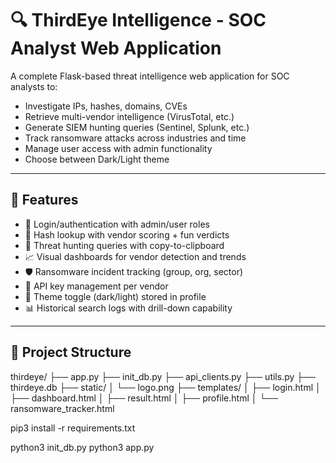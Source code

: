 # 🔍 ThirdEye Intelligence - SOC Analyst Web Application

A complete Flask-based threat intelligence web application for SOC analysts to:
- Investigate IPs, hashes, domains, CVEs
- Retrieve multi-vendor intelligence (VirusTotal, etc.)
- Generate SIEM hunting queries (Sentinel, Splunk, etc.)
- Track ransomware attacks across industries and time
- Manage user access with admin functionality
- Choose between Dark/Light theme

---

## 🚀 Features

- 🔐 Login/authentication with admin/user roles
- 🧪 Hash lookup with vendor scoring + fun verdicts
- 📜 Threat hunting queries with copy-to-clipboard
- 📈 Visual dashboards for vendor detection and trends
- 🛡️ Ransomware incident tracking (group, org, sector)
- 👤 API key management per vendor
- 🎨 Theme toggle (dark/light) stored in profile
- 📊 Historical search logs with drill-down capability

---

## 📁 Project Structure

thirdeye/
├── app.py
├── init_db.py
├── api_clients.py
├── utils.py
├── thirdeye.db
├── static/
│ └── logo.png
├── templates/
│ ├── login.html
│ ├── dashboard.html
│ ├── result.html
│ ├── profile.html
│ └── ransomware_tracker.html

pip3 install -r requirements.txt

python3 init_db.py
python3 app.py
